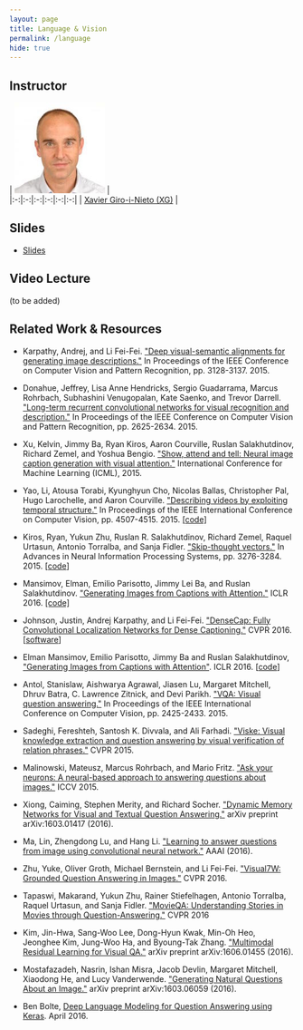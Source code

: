 ```yaml
---
layout: page
title: Language & Vision
permalink: /language
hide: true
---
```


## Instructor

| ![Xavier Giro-i-Nieto][XavierGiro-photo] |  
|:-:|:-:|:-:|:-:|:-:|:-:|
| [Xavier Giro-i-Nieto (XG)](XavierGiro-web) |

[XavierGiro-web]: https://imatge.upc.edu/web/people/xavier-giro
[XavierGiro-photo]: img/instructors/XavierGiro.jpg "Xavier Giro-i-Nieto"

## Slides

* [Slides](slides/D4L3-language.pdf)

## Video Lecture

(to be added)


## Related Work & Resources

* Karpathy, Andrej, and Li Fei-Fei. ["Deep visual-semantic alignments for generating image descriptions."](http://cs.stanford.edu/people/karpathy/deepimagesent/) In Proceedings of the IEEE Conference on Computer Vision and Pattern Recognition, pp. 3128-3137. 2015.

* Donahue, Jeffrey, Lisa Anne Hendricks, Sergio Guadarrama, Marcus Rohrbach, Subhashini Venugopalan, Kate Saenko, and Trevor Darrell. ["Long-term recurrent convolutional networks for visual recognition and description."](http://jeffdonahue.com/lrcn/) In Proceedings of the IEEE Conference on Computer Vision and Pattern Recognition, pp. 2625-2634. 2015.

* Xu, Kelvin, Jimmy Ba, Ryan Kiros, Aaron Courville, Ruslan Salakhutdinov, Richard Zemel, and Yoshua Bengio. ["Show, attend and tell: Neural image caption generation with visual attention."](http://kelvinxu.github.io/projects/capgen.html) International Conference for Machine Learning (ICML), 2015.

* Yao, Li, Atousa Torabi, Kyunghyun Cho, Nicolas Ballas, Christopher Pal, Hugo Larochelle, and Aaron Courville. ["Describing videos by exploiting temporal structure."](http://www.cv-foundation.org/openaccess/content_iccv_2015/html/Yao_Describing_Videos_by_ICCV_2015_paper.html) In Proceedings of the IEEE International Conference on Computer Vision, pp. 4507-4515. 2015. [[code]](https://github.com/yaoli/arctic-capgen-vid)

* Kiros, Ryan, Yukun Zhu, Ruslan R. Salakhutdinov, Richard Zemel, Raquel Urtasun, Antonio Torralba, and Sanja Fidler. ["Skip-thought vectors."](http://papers.nips.cc/paper/5950-skip-thought-vectors) In Advances in Neural Information Processing Systems, pp. 3276-3284. 2015. [[code](https://github.com/ryankiros/skip-thoughts)]

* Mansimov, Elman, Emilio Parisotto, Jimmy Lei Ba, and Ruslan Salakhutdinov. ["Generating Images from Captions with Attention."](http://arxiv.org/abs/1511.02793) ICLR 2016. [[code]](http://gitxiv.com/posts/CLLSLp8cprcbpayCn/generating-images-from-captions-with-attention)

* Johnson, Justin, Andrej Karpathy, and Li Fei-Fei. ["DenseCap: Fully Convolutional Localization Networks for Dense Captioning."](https://cs.stanford.edu/people/karpathy/densecap/) CVPR 2016. [[software](https://github.com/jcjohnson/densecap)]

* Elman Mansimov, Emilio Parisotto, Jimmy Ba and Ruslan Salakhutdinov, ["Generating Images from Captions with Attention"](http://arxiv.org/abs/1511.02793). ICLR 2016. [[code](https://github.com/emansim/text2image)]

*  Antol, Stanislaw, Aishwarya Agrawal, Jiasen Lu, Margaret Mitchell, Dhruv Batra, C. Lawrence Zitnick, and Devi Parikh. ["VQA: Visual question answering."](http://www.cv-foundation.org/openaccess/content_iccv_2015/html/Antol_VQA_Visual_Question_ICCV_2015_paper.html) In Proceedings of the IEEE International Conference on Computer Vision, pp. 2425-2433. 2015.

* Sadeghi, Fereshteh, Santosh K. Divvala, and Ali Farhadi. ["Viske: Visual knowledge extraction and question answering by visual verification of relation phrases."](http://viske.allenai.org/) CVPR 2015.

* Malinowski, Mateusz, Marcus Rohrbach, and Mario Fritz. ["Ask your neurons: A neural-based approach to answering questions about images."](http://www.cv-foundation.org/openaccess/content_iccv_2015/html/Malinowski_Ask_Your_Neurons_ICCV_2015_paper.html) ICCV 2015.

* Xiong, Caiming, Stephen Merity, and Richard Socher. ["Dynamic Memory Networks for Visual and Textual Question Answering."](http://arxiv.org/abs/1603.01417) arXiv preprint arXiv:1603.01417 (2016).

* Ma, Lin, Zhengdong Lu, and Hang Li. ["Learning to answer questions from image using convolutional neural network."](http://arxiv.org/abs/1506.00333) AAAI (2016).

* Zhu, Yuke, Oliver Groth, Michael Bernstein, and Li Fei-Fei. ["Visual7W: Grounded Question Answering in Images."](http://web.stanford.edu/~yukez/visual7w/) CVPR 2016.

* Tapaswi, Makarand, Yukun Zhu, Rainer Stiefelhagen, Antonio Torralba, Raquel Urtasun, and Sanja Fidler. ["MovieQA: Understanding Stories in Movies through Question-Answering."](http://movieqa.cs.toronto.edu/home/) CVPR 2016

* Kim, Jin-Hwa, Sang-Woo Lee, Dong-Hyun Kwak, Min-Oh Heo, Jeonghee Kim, Jung-Woo Ha, and Byoung-Tak Zhang. ["Multimodal Residual Learning for Visual QA."](http://arxiv.org/abs/1606.01455) arXiv preprint arXiv:1606.01455 (2016).

* Mostafazadeh, Nasrin, Ishan Misra, Jacob Devlin, Margaret Mitchell, Xiaodong He, and Lucy Vanderwende. ["Generating Natural Questions About an Image."](http://arxiv.org/abs/1603.06059v3) arXiv preprint arXiv:1603.06059 (2016).

* Ben Bolte, [Deep Language Modeling for Question Answering using Keras](http://benjaminbolte.com/blog/2016/keras-language-modeling.html#recurrent-neural-networks). April 2016.

